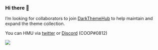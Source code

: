 ### Hi there 👋

I’m looking for collaborators to join [DarkThemeHub](https://github.com/DarkThemeHub) to help maintain and expand the theme collection.

You can HMU via [twitter](https://twitter.com/ItsSnazzie) or [Discord](https://discord.gg/pSs9YYn) (COOP#0812)

<img src="https://i.gyazo.com/1dd34027bcc3a4e2a9b8d2b19bba78b9.png"/>
